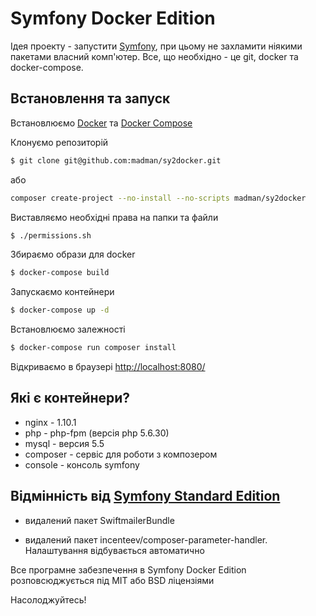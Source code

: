 Symfony Docker Edition
========================

Ідея проекту - запустити [Symfony][1], при цьому не захламити ніякими пакетами власний комп'ютер. Все, що необхідно - це git, docker та docker-compose.

Встановлення та запуск
--------------

Встановлюємо [Docker][2] та [Docker Compose][3]

Клонуємо репозиторій

```bash
$ git clone git@github.com:madman/sy2docker.git
```

або 

```bash
composer create-project --no-install --no-scripts madman/sy2docker
```
  
Виставляємо необхідні права на папки та файли

```bash
$ ./permissions.sh
```

Збираємо образи для docker

```bash
$ docker-compose build
```

Запускаємо контейнери

```bash
$ docker-compose up -d
```

Встановлюємо залежності

```bash
$ docker-compose run composer install 
```

Відкриваємо в браузері [http://localhost:8080/](http://localhost:8080/)


Які є контейнери?
--------------

  * nginx - 1.10.1
  * php - php-fpm (версія php 5.6.30)
  * mysql - версия 5.5
  * composer - сервіс для роботи з композером
  * console - консоль symfony

Відмінність від [Symfony Standard Edition][4]
--------------

  * видалений пакет SwiftmailerBundle

  * видалений пакет incenteev/composer-parameter-handler. Налаштування відбувається автоматично

Все програмне забезпечення в Symfony Docker Edition розповсюджується під MIT або BSD ліцензіями

Насолоджуйтесь!

[1]:  https://symfony.com/doc/3.2/setup.html
[2]:  https://docs.docker.com/engine/installation/
[3]:  https://docs.docker.com/compose/install/
[4]:  https://github.com/symfony/symfony-standard